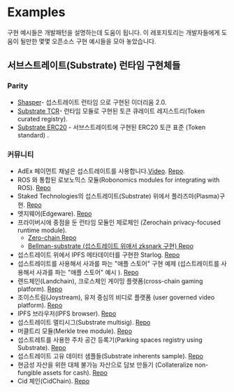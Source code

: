 # Examples

구현 예시들은 개발패턴을 설명하는데 도움이 됩니다.
이 레포지토리는 개발자들에게 도움이 될만한 몇몇 오픈소스 구현 예시들을 모아 놓았습니다.

## 서브스트레이트(Substrate) 런타임 구현체들

### Parity

- [Shasper](https://github.com/paritytech/shasper)- 섭스트레이트 런타임 으로 구현된 이더리움 2.0.
- [Substrate TCR](https://github.com/parity-samples/substrate-tcr)-  런타임 모듈로 구현된 토큰 큐레이트 레지스트리(Token curated registry).
- [Substrate ERC20](https://github.com/parity-samples/substrate-erc20) - 서브스트레이트에 구현된 ERC20 토큰 표준 (Token standard) .

### 커뮤니티

- AdEx 페이먼트 채널은 섭스트레이트를 사용합니다.[Video](https://www.youtube.com/watch?v=1CeI6Oa1BnU). [Repo](https://github.com/AdExNetwork/adex-protocol-substrate).
- ROS 와 통합된 로보노믹스 모듈(Robonomics modules for integrating with ROS). [Repo](https://github.com/airalab/substrate-node-robonomics)
- Staked Technologies의 섭스트레이트(Substrate) 위에서 플라즈마(Plasma)구현. [Repo](https://github.com/stakedtechnologies/Plasm)
- 엣지웨어(Edgeware). [Repo](https://github.com/hicommonwealth/edgeware-node)
- 프라이버시에 중점을 둔 런타임 모듈인 제로체인 (Zerochain privacy-focused runtime module).
    - [Zero-chain Repo](https://github.com/LayerXcom/zero-chain)
    - [Bellman-substrate (섭스트레이트 위애서 zksnark 구현) Repo](https://github.com/LayerXcom/bellman-substrate)
- 섭스트레이트 위에서 IPFS 메타데이터를 구현한 Starlog. [Repo](https://github.com/PACTCare/Starlog)
- 섭스트레이트를 사용해서 사과를 파는 "애플 스토어" 구현 예제 (섭스트레이트를 사용해서 사과를 파는 "애플 스토어" 예시 ). [Repo](https://github.com/osuketh/apple-store-substrate)
- 랜드체인(Landchain), 크로스체인 게이밍 플랫폼(cross-chain gaming platform). [Repo](https://github.com/evolutionlandorg/land-chain)
- 조이스트림(Joystream),  유저 중심의 비디로 플랫폼 (user governed video platform). [Repo](https://github.com/Joystream/substrate-node-joystream)
- IPFS 브라우저(IPFS browser). [Repo](https://github.com/Polygos/substrate-node-ipfsbrowser)
- 섭스트레이트 멀티시그(Substrate multisig). [Repo](https://github.com/mixbytes/substrate-module-multisig)
- 머클트리 모듈(Merkle tree module). [Repo](https://github.com/filiplazovic/substrate-merkle-tree)
- 섭스트레트를 사용한 주차 공간 등록기(Parking spaces registry using Substrate). [Repo](https://github.com/yjkimjunior/ParkingSpaceSubstrate)
- 섭스트레이트 고유 데이터 샘플들(Substrate inherents sample). [Repo](https://github.com/gautamdhameja/substrate-inherents-sample)
- 현금성 자산을 위한 대체 불가능 자산으로 담보 만들기 (Collateralize non-fungible assets for cash). [Repo](https://github.com/nczhu/collateral)
- Cid 체인(CidChain). [Repo](https://github.com/Polygos/substrate-node-cidchain)
